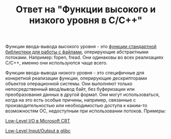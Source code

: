 ﻿---
title: "Ответ на \"Функции высокого и низкого уровня в C/C++\""
se.owner.user_id: 240512
se.owner.display_name: "MSDN.WhiteKnight"
se.owner.link: "https://ru.stackoverflow.com/users/240512/msdn-whiteknight"
se.answer_id: 971496
se.question_id: 971456
se.post_type: answer
se.score: 0
se.is_accepted: False
---
<p>Функции ввода-вывода высокого уровня - это <a href="https://en.cppreference.com/w/cpp/io/c" rel="nofollow noreferrer">функции стандартной библиотеки для работы с файлами</a>, оперирующие абстрактными потоками. Например: fopen, fread. Они одинаковы во всех реализациях С/С++, именно они используются чаще всего.</p>

<p>Функции ввода-вывода низкого уровня - это специфичные для конкретной реализации функции, оперирующие дескрипторами объектов операционной системы. Они выполняют только непосредственный ввод/вывод байт, без буферизации или преобразования данных в другой формат. Они могут использоваться, когда на это есть особые причины, например, связанные с производительностью или необходимостью доступа к каким-то возможностям ОС, недоступным при использовании потоков. Примеры:</p>

<p><a href="https://docs.microsoft.com/en-us/cpp/c-runtime-library/low-level-i-o?view=vs-2019" rel="nofollow noreferrer">Low-Level I/O в Microsoft CRT</a></p>

<p><a href="https://www.gnu.org/software/libc/manual/html_node/Low_002dLevel-I_002fO.html#Low_002dLevel-I_002fO" rel="nofollow noreferrer">Low-Level Input/Output в glibc</a></p>
